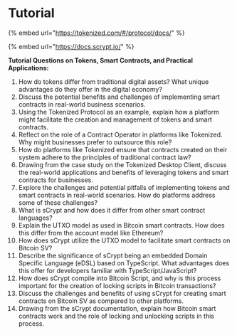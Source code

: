 # Tutorial

{% embed url="https://tokenized.com/#/protocol/docs/" %}

{% embed url="https://docs.scrypt.io/" %}

**Tutorial Questions on Tokens, Smart Contracts, and Practical Applications:**

1. How do tokens differ from traditional digital assets? What unique advantages do they offer in the digital economy?
2. Discuss the potential benefits and challenges of implementing smart contracts in real-world business scenarios.
3. Using the Tokenized Protocol as an example, explain how a platform might facilitate the creation and management of tokens and smart contracts.
4. Reflect on the role of a Contract Operator in platforms like Tokenized. Why might businesses prefer to outsource this role?
5. How do platforms like Tokenized ensure that contracts created on their system adhere to the principles of traditional contract law?
6. Drawing from the case study on the Tokenized Desktop Client, discuss the real-world applications and benefits of leveraging tokens and smart contracts for businesses.
7. Explore the challenges and potential pitfalls of implementing tokens and smart contracts in real-world scenarios. How do platforms address some of these challenges?
8. What is sCrypt and how does it differ from other smart contract languages?
9. Explain the UTXO model as used in Bitcoin smart contracts. How does this differ from the account model like Ethereum?
10. How does sCrypt utilize the UTXO model to facilitate smart contracts on Bitcoin SV?
11. Describe the significance of sCrypt being an embedded Domain Specific Language (eDSL) based on TypeScript. What advantages does this offer for developers familiar with TypeScript/JavaScript?
12. How does sCrypt compile into Bitcoin Script, and why is this process important for the creation of locking scripts in Bitcoin transactions?
13. Discuss the challenges and benefits of using sCrypt for creating smart contracts on Bitcoin SV as compared to other platforms.
14. Drawing from the sCrypt documentation, explain how Bitcoin smart contracts work and the role of locking and unlocking scripts in this process.
